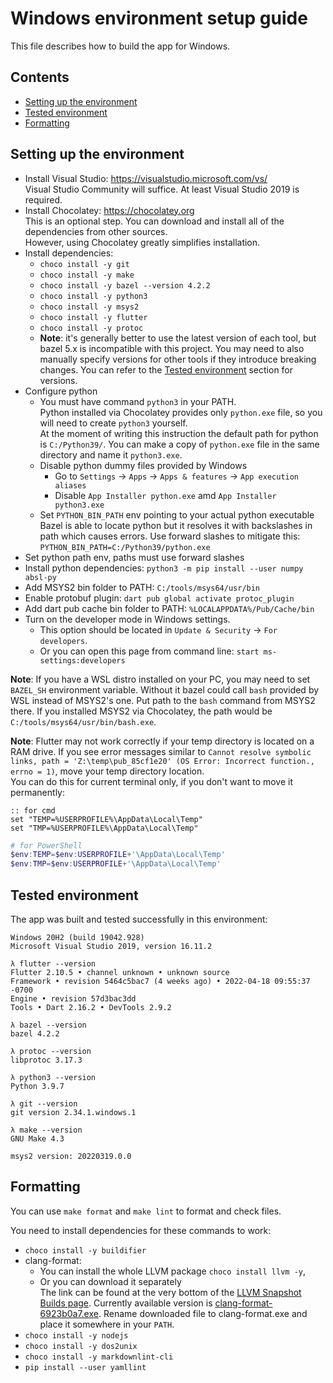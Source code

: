 # Windows environment setup guide

This file describes how to build the app for Windows.

## Contents

* [Setting up the environment](#setting-up-the-environment)
* [Tested environment](#tested-environment)
* [Formatting](#formatting)

## Setting up the environment

[comment]: # (Don't remove spaces at the end of lines, they force line breaks)

* Install Visual Studio: <https://visualstudio.microsoft.com/vs/>  
Visual Studio Community will suffice. At least Visual Studio 2019 is required.
* Install Chocolatey: <https://chocolatey.org>  
This is an optional step. You can download and install all of the dependencies from other sources.  
However, using Chocolatey greatly simplifies installation.
* Install dependencies:
  * `choco install -y git`
  * `choco install -y make`
  * `choco install -y bazel --version 4.2.2`
  * `choco install -y python3`
  * `choco install -y msys2`
  * `choco install -y flutter`
  * `choco install -y protoc`
  * **Note**: it's generally better to use the latest version of each tool, but bazel 5.x is incompatible with this project.
  You may need to also manually specify versions for other tools if they introduce breaking changes.
  You can refer to the [Tested environment](#tested-environment) section for versions.
* Configure python
  * You must have command `python3` in your PATH.  
  Python installed via Chocolatey provides only `python.exe` file, so you will need to create `python3` yourself.  
  At the moment of writing this instruction the default path for python is `C:/Python39/`.
  You can make a copy of `python.exe` file in the same directory and name it `python3.exe`.
  * Disable python dummy files provided by Windows
    * Go to `Settings` → `Apps` → `Apps & features` → `App execution aliases`
    * Disable `App Installer python.exe` amd `App Installer python3.exe`
  * Set `PYTHON_BIN_PATH` env pointing to your actual python executable  
  Bazel is able to locate python but it resolves it with backslashes in path which causes errors.
  Use forward slashes to mitigate this: `PYTHON_BIN_PATH=C:/Python39/python.exe`
* Set python path env, paths must use forward slashes
* Install python dependencies: `python3 -m pip install --user numpy absl-py`
* Add MSYS2 bin folder to PATH: `C:/tools/msys64/usr/bin`
* Enable protobuf plugin: `dart pub global activate protoc_plugin`
* Add dart pub cache bin folder to PATH: `%LOCALAPPDATA%/Pub/Cache/bin`
* Turn on the developer mode in Windows settings.
  * This option should be located in `Update & Security` → `For developers`.
  * Or you can open this page from command line: `start ms-settings:developers`

**Note**: If you have a WSL distro installed on your PC, you may need to set `BAZEL_SH` environment variable.
Without it bazel could call `bash` provided by WSL instead of MSYS2's one.
Put path to the `bash` command from MSYS2 there.
If you installed MSYS2 via Chocolatey, the path would be `C:/tools/msys64/usr/bin/bash.exe`.

**Note**: Flutter may not work correctly if your temp directory is located on a RAM drive.
If you see error messages similar to
`Cannot resolve symbolic links, path = 'Z:\temp\pub_85cf1e20' (OS Error: Incorrect function., errno = 1)`,
move your temp directory location.  
You can do this for current terminal only, if you don't want to move it permanently:

```batch
:: for cmd
set "TEMP=%USERPROFILE%\AppData\Local\Temp"
set "TMP=%USERPROFILE%\AppData\Local\Temp"
```

```powershell
# for PowerShell
$env:TEMP=$env:USERPROFILE+'\AppData\Local\Temp'
$env:TMP=$env:USERPROFILE+'\AppData\Local\Temp'
```

## Tested environment

The app was built and tested successfully in this environment:

```shell
Windows 20H2 (build 19042.928)
Microsoft Visual Studio 2019, version 16.11.2

λ flutter --version
Flutter 2.10.5 • channel unknown • unknown source
Framework • revision 5464c5bac7 (4 weeks ago) • 2022-04-18 09:55:37 -0700
Engine • revision 57d3bac3dd
Tools • Dart 2.16.2 • DevTools 2.9.2

λ bazel --version
bazel 4.2.2

λ protoc --version
libprotoc 3.17.3

λ python3 --version
Python 3.9.7

λ git --version
git version 2.34.1.windows.1

λ make --version
GNU Make 4.3

msys2 version: 20220319.0.0
```

## Formatting

You can use `make format` and `make lint` to format and check files.

You need to install dependencies for these commands to work:

* `choco install -y buildifier`
* clang-format:
  * You can install the whole LLVM package `choco install llvm -y`,
  * Or you can download it separately  
  The link can be found at the very bottom of the [LLVM Snapshot Builds page](https://llvm.org/builds/).
  Currently available version is [clang-format-6923b0a7.exe](https://prereleases.llvm.org/win-snapshots/clang-format-6923b0a7.exe).
  Rename downloaded file to clang-format.exe and place it somewhere in your `PATH`.
* `choco install -y nodejs`
* `choco install -y dos2unix`
* `choco install -y markdownlint-cli`
* `pip install --user yamllint`
